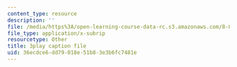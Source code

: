 ```yaml
---
content_type: resource
description: ''
file: /media/https%3A/open-learning-course-data-rc.s3.amazonaws.com/8-01sc-classical-mechanics-fall-2016/36ecdce6dd79018e51b83e3b6fc7481e_H7xmTMQ265s.srt
file_type: application/x-subrip
resourcetype: Other
title: 3play caption file
uid: 36ecdce6-dd79-018e-51b8-3e3b6fc7481e
---
```

